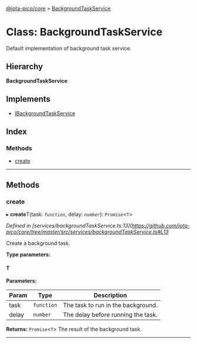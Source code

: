 [@iota-pico/core](../README.md) > [BackgroundTaskService](../classes/backgroundtaskservice.md)

# Class: BackgroundTaskService

Default implementation of background task service.

## Hierarchy

**BackgroundTaskService**

## Implements

* [IBackgroundTaskService](../interfaces/ibackgroundtaskservice.md)

## Index

### Methods

* [create](backgroundtaskservice.md#create)

---

## Methods

<a id="create"></a>

###  create

▸ **create**T(task: *`function`*, delay: *`number`*): `Promise`<`T`>

*Defined in [services/backgroundTaskService.ts:13](https://github.com/iota-pico/core/tree/master/src/services/backgroundTaskService.ts#L13*

Create a background task.

**Type parameters:**

#### T 
**Parameters:**

| Param | Type | Description |
| ------ | ------ | ------ |
| task | `function` |  The task to run in the background. |
| delay | `number` |  The delay before running the task. |

**Returns:** `Promise`<`T`>
The result of the background task.

___

